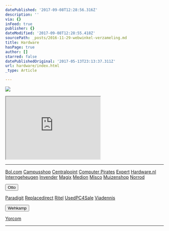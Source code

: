 ```yaml
---
datePublished: '2017-09-08T12:28:56.316Z'
description: ''
via: {}
inFeed: true
publisher: {}
dateModified: '2017-09-08T12:28:55.418Z'
sourcePath: _posts/2016-11-29-webwinkel-verzameling.md
title: Hardware
hasPage: true
author: []
starred: false
datePublishedOriginal: '2017-05-13T23:13:37.311Z'
url: hardware/index.html
_type: Article

---
```

![](https://the-grid-user-content.s3-us-west-2.amazonaws.com/ec19c922-42e0-4b92-ad52-af857f920e81.jpg)

<iframe src="https://the-grid.github.io/ed-userhtml/?g=eJy1ld9vmzAQx9_zVzCk8hYMJOnaJE7V_dImdVsf8rA9ocNcwYptkLmI9r-fgWY_pFWq1FpCNofk730_d8i3ffPh-_v9z9uPQU1a7Wbb04ZQ7mazLQS1xTse1kTtmrG-7-NrJQsoIBaNDgMCWyHxMC8UmEO420pdBZ0V_5woGg2WYqPYFw0VdsyURS6nV6qxsrJkvTQHVAZAs1OC1lRhAMqpf95_vQnoSI2VoMKgoweFPOxlSfU6TZL2flOjrGoagsBFRWNLtOtk4wwx2AVPgAjsSmlRDNa8kIDLMH9M4ZOGREwWSnSLOKCNDRK7EjxdnS-TCHS70fwiXWUXl2MAPF0s3p6nY2D5uB25t17ifWux67y300mjNUA4mCNXACJ-mSzzNMsn3vwR-Cz75Af2jwPfrAUCzeXozAvJSf_VOJ7CEDWpoWF-GnLSfyZG9jdG9gyMztlqnSGDtrVNZUFrcB7VcDcyoaQ4TOtVy9OI-NGqqOPLRZpEd3z_4yZyH_igc7a4dj-leybG8XxkQCN_16j5Nyx7LDxVyOm7ZC9v9Op3hf7baYHGXU6qbaTxdtu--txwKK5A5YObh2yai78A52tw1w" height="200" style=""></iframe>

---

[Bol.com][0]
[Campusshop][1]
[Centralpoint][2]
[Computer Pirates][3]
[Expert][4]
[Hardware.nl][5]
[Interngeheugen][6]
[Invender][7]
[Magix][8]
[Medion][9]
[Misco][10]
[Muizenshop][7]
[Norrod][11]

<button data-role="cta" style="">Otto</button>

[Paradigit][12]
[Replacedirect][13]
[Ritel][14]
[UsedPC4Sale][15]
[Viadennis][16]

<button data-role="cta" style="">Wehkamp</button>

[Yorcom][17]

---



[0]: https://partnerprogramma.bol.com/click/click?p=1&t=url&s=4310&f=TXL&url=http%3A%2F%2Fwww.bol.com&name=Bol-Nedweb
[1]: http://www.campusshop.nl/tt/index.aspx?tt=23397_12_133761_Campusshop&r=%2F
[2]: http://www.centralpoint.nl/tracker/index.php?tt=534_12_133761_Ned-Web&r=%2F
[3]: http://www.computerpirates.com/tradetracker/?tt=181_12_133761_ComputerPirates&r=%2F
[4]: http://tc.tradetracker.net/?c=5515&m=12&a=133761&u=%2F
[5]: http://www.hardware.nl/tt/?tt=541_12_133761_Hardware.nl&r=%2F
[6]: http://www.interngeheugen.com/tt/?tt=2902_12_133761_Interngeheugen&r=%2F
[7]: http://www.invender.nl/ttiv/index.php?tt=352_12_133761_Invender&r=%2F
[8]: http://www.magix.com/ap/tradetracker/?tt=2074_12_133761_Magix&r=%2F
[9]: http://tc.tradetracker.net/?c=3452&m=12&a=133761
[10]: http://tc.tradetracker.net/?c=5917&m=12&a=133761&r=Rapportagened.webw&u=%2F
[11]: http://www.norrod.nl/tt/index.aspx?tt=23396_12_133761_Norrod&r=%2F
[12]: http://www.paradigit.nl/tt/index.aspx?tt=5043_12_133761_Paradigit&r=%2F
[13]: http://www.replacedirect.nl/page/startExternal/?tt=4825_12_133761_Rapportagened.webw&r=%2F
[14]: http://www.ritel.nl/telecom/?tt=668_12_133761_Ritel&r=%2F
[15]: http://tc.tradetracker.net/?c=20400&m=12&a=133761&r=UsedPC4sale&u=%2F
[16]: http://www.viadennis.nl/computer/?tt=15804_12_133761_Viadennis&r=%2F
[17]: http://www.yorcom.nl/shopping/?tt=4837_12_133761_Rapportagened.webw&r=%2F